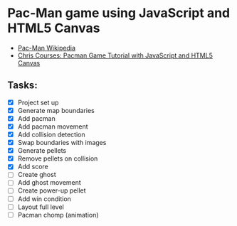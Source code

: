 # Pac-Man game using JavaScript and HTML5 Canvas

- [Pac-Man Wikipedia](https://en.wikipedia.org/wiki/Pac-Man)
- [Chris Courses: Pacman Game Tutorial with JavaScript and HTML5 Canvas](https://www.youtube.com/watch?v=5IMXpp3rohQ)  

## Tasks:
- [x] Project set up
- [x] Generate map boundaries
- [x] Add pacman 
- [x] Add pacman movement
- [x] Add collision detection
- [x] Swap boundaries with images
- [x] Generate pellets
- [x] Remove pellets on collision
- [x] Add score
- [ ] Create ghost
- [ ] Add ghost movement
- [ ] Create power-up pellet
- [ ] Add win condition
- [ ] Layout full level
- [ ] Pacman chomp (animation)